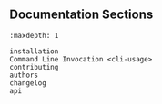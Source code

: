 ```{include} ../README.md
```

## Documentation Sections

```{toctree}
:maxdepth: 1

installation
Command Line Invocation <cli-usage>
contributing
authors
changelog
api
```
